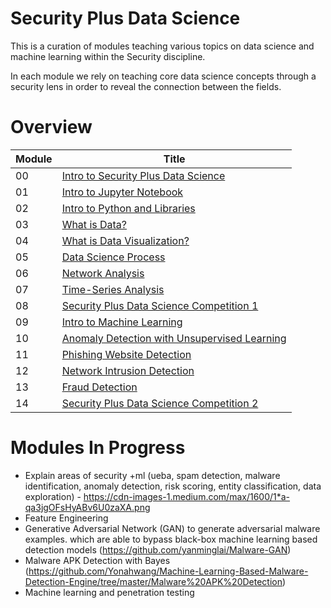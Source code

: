 # Security Plus Data Science

This is a curation of modules teaching various topics on data science and machine learning within the Security discipline.

In each module we rely on teaching core data science concepts through a security lens in order to reveal the connection between the fields.

# Overview

| Module | Title |
|---|---|
| 00 | [Intro to Security Plus Data Science](https://github.com/inp2/Security-Plus-Data-Science/blob/master/Module_00/Module_00_Introduction.ipynb) | 
| 01 | [Intro to Jupyter Notebook](https://github.com/inp2/Security-Plus-Data-Science/blob/master/Module_01/01_Module_Intro_Jupyter_Notebooks.ipynb) |
| 02 | [Intro to Python and Libraries](https://github.com/inp2/Security-Plus-Data-Science/tree/master/Module_02) |
| 03 | [What is Data?](https://github.com/inp2/Security-Plus-Data-Science/blob/master/Module_03/Module_03_Data.ipynb) |
| 04 | [What is Data Visualization?](https://github.com/inp2/Security-Plus-Data-Science/blob/master/Module_04/Module_04_Data_Viz.ipynb) |
| 05 | [Data Science Process](https://github.com/inp2/Security-Plus-Data-Science/blob/master/Module_05/Module_05_explore.ipynb) |
| 06 | [Network Analysis](https://github.com/inp2/Security-Plus-Data-Science/tree/master/Module_06) |
| 07 | [Time-Series Analysis](https://github.com/inp2/Security-Plus-Data-Science/blob/master/Module_07/Module_07_time.ipynb) |
| 08 | [Security Plus Data Science Competition 1](https://github.com/inp2/Security-Plus-Data-Science/blob/master/Module_08/Competition_01.ipynb) |
| 09 | [Intro to Machine Learning](https://github.com/inp2/Security-Plus-Data-Science/blob/master/Module_09/Module_09.ipynb) |
| 10 | [Anomaly Detection with Unsupervised Learning](https://github.com/inp2/Security-Plus-Data-Science/blob/master/Module_10/Module_10_01.ipynb) |
| 11 | [Phishing Website Detection](https://github.com/inp2/Security-Plus-Data-Science/tree/master/Module_11) |
| 12 | [Network Intrusion Detection](https://github.com/inp2/Security-Plus-Data-Science/tree/master/Module_12) |
| 13 | [Fraud Detection](https://github.com/inp2/Security-Plus-Data-Science/tree/master/Module_13) |
| 14 | [Security Plus Data Science Competition 2](https://github.com/inp2/Security-Plus-Data-Science/blob/master/Module_14/Competition_02.ipynb) |

# Modules In Progress
* Explain areas of security +ml (ueba, spam detection, malware identification, anomaly detection, risk scoring, entity classification, data exploration) - https://cdn-images-1.medium.com/max/1600/1*a-qa3jgOFsHyABv6U0zaXA.png
* Feature Engineering
* Generative Adversarial Network (GAN) to generate adversarial malware examples. which are able to bypass black-box machine learning based detection models (https://github.com/yanminglai/Malware-GAN)
* Malware APK Detection with Bayes (https://github.com/Yonahwang/Machine-Learning-Based-Malware-Detection-Engine/tree/master/Malware%20APK%20Detection)
* Machine learning and penetration testing